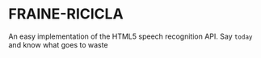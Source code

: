 # FRAINE-RICICLA
An easy implementation of the HTML5 speech recognition API. 
Say `today` and know what goes to waste

